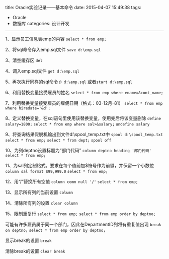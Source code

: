 title: Oracle实验记录——基本命令
date: 2015-04-07 15:49:38
tags: 
- Oracle
- 数据库
categories: 设计开发
---

1、显示员工信息表emp的内容
`select * from emp;`

2、将sql命令存入emp.sql文件
`save d:\emp.sql`

3、清空缓存区
`del`

4、调入emp.sql文件
`get d:\emp.sql`

5、再次执行同样的sql命令
`@ d:\emp.sql`
或者`start d:\emp.sql`
<!--more-->
6、利用替换变量接受雇员的姓名
`select * from emp where ename=&cont_name;`

7、利用替换变量接受雇员的雇佣日期（格式：03-12月-81）
`select * from emp where hiredate='&d';`

8、定义替换变量，在sql语句里使用该替换变量，使用完后将该变量删除
`define salary=1800;`
`select * from emp where sal>&salary;`
`undefine salary`

9、将查询结果假脱机输出到文件d:\spool_temp.txt中
`spool d:\spool_temp.txt`
`select * from emp;`
`select * from dept;`
`spool off`

10、为列deptno设置标题为“部门代码”
`column deptno heading '部门代码'`
`select * from emp;`

11、为sal列定制格式。要求在每个值前加$符号作为前缀，并保留一个小数位
`column sal format $99,999.0`
`select * from emp;`

12、用“/”替换所有空值
`column comm null '/'`
`select * from emp;`

13、显示所有列的当前设置
`column`

14、清除所有列的设置
`clear column`

15、限制重复行
`select * from emp;`
`select * from emp order by deptno;`


可能有许多雇员属于同一个部门，因此在DepartmentID列将有重复值出现
`break on deptno;`
`select * from emp order by deptno;`

显示break的设置
`break`

清除break的设置
`clear break`

